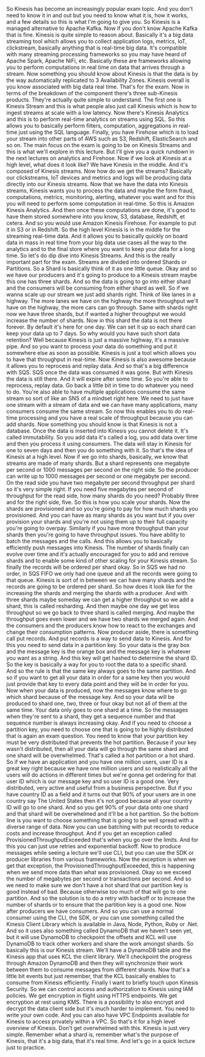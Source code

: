 
<v Instructor>So Kinesis has become</v>
an increasingly popular exam topic.
And you don't need to know it in and out
but you need to know what it is, how it works,
and a few details so this is what I'm going to give you.
So Kinesis is a managed alternative to Apache Kafka.
Now if you don't know Apache Kafka that is fine.
Kinesis is quite simple to reason about.
Basically it's a big data streaming tool which allows you to
collect application logs, metrics, IoT, clickstream,
basically anything that is real-time big data.
It's compatible with many streaming processing frameworks
so you may have heard of Apache Spark, Apache NiFi, etc.
Basically these are frameworks allowing you to perform
computations in real time on data
that arrives through a stream.
Now something you should know about Kinesis
is that the data is by the way automatically replicated
to 3 Availability Zones.
Kinesis overall is you know associated with
big data real time.
That's for the exam.
Now in terms of the breakdown of the component
there's three sub-Kinesis products.
They're actually quite simple to understand.
The first one is Kinesis Stream and this is what people also
just call Kinesis which is how to ingest streams at scale
with a low latency.
Now there's Kinesis Analytics and this is to perform
real-time analytics on streams using SQL.
So this allows you to basically perform filters,
computation, aggregations in real-time
just using the SQL language.
Finally, you have Firehose which is to load your stream
into other parts of AWS such as S3, Redshift,
ElasticSearch and so on.
The main focus on the exam is going to be on Kinesis Streams
and this is what we'll explore in this lecture.
But I'll give you a quick rundown in the next lectures
on analytics and Firehose.
Now if we look at Kinesis at a high level,
what does it look like?
We have Kinesis in the middle.
And it's composed of Kinesis streams.
Now how do we get the streams?
Basically our clickstreams, IoT devices and metrics and logs
will be producing data directly into our Kinesis streams.
Now that we have the data into Kinesis streams,
Kinesis wants you to process the data and maybe the form
fraud, computations, metrics, monitoring, alerting,
whatever you want and for this you will need to perform
some computation in real-time.
So this is Amazon Kinesis Analytics.
And then once these computations are done,
it's good to have them stored somewhere into you know,
S3, database, Redshift, et cetera.
And so you would use Amazon Kinesis Firehose.
For example to put it in S3 or in Redshift.
So the high level Kinesis is in the middle
for the streaming real-time data.
And it allows you to basically quickly on board
data in mass in real time from your big data use cases
all the way to the analytics and to the final store
where you want to keep your data for a long time.
So let's do dip dive into Kinesis Streams.
And this is the really important part for the exam.
Streams are divided into ordered Shards or Partitions.
So a Shard is basically think of it as one little queue.
Okay and so we have our producers and it's going to produce
to a Kinesis stream maybe this one has three shards.
And so the data is going to go into either shard
and the consumers will be consuming
from either shard as well.
So if we wanna scale up our stream we just add shards right.
Think of like lanes in a highway.
The more lanes we have on the highway the more throughput
we'll have on the highway, the more cars can go through.
Same with shards right now we have three shards,
but if wanted a higher throughput
we would increase the number of shards.
Now in this shard the data is not there forever.
By default it's here for one day.
We can set it up so each shard
can keep your data up to 7 days.
So why would you have such short data retention?
Well because Kinesis is just a massive highway,
it's a massive pipe.
And so you want to process your data do something
and put it somewhere else as soon as possible.
Kinesis is just a tool which allows you to have that
throughput in real-time.
Now Kinesis is also awesome because it allows you to
reprocess and replay data.
And so that's a big difference with SQS.
SQS once the data was consumed it was gone.
But with Kinesis the data is still there.
And it will expire after some time.
So you're able to reprocess, replay data.
Go back a little bit in time to do whatever you need to do.
You're also able to have multiple applications consume
the same stream so sort of like an
SNS of a mindset right here.
We need to just have one stream with a stream of data
and we can have many applications,
many consumers consume the same stream.
So now this enables you to do real-time processing
and you have a real scale of throughput
because you can add shards.
Now something you should know
is that Kinesis is not a database.
Once the data is inserted into Kinesis you cannot delete it.
It's called immutability.
So you add data it's called a log, you add data over time
and then you process it using consumers.
The data will stay in Kinesis for one to seven days
and then you do something with it.
So that's the idea of Kinesis at a high level.
Now if we go into shards, basically,
we know that streams are made of many shards.
But a shard represents one megabyte per second
or 1000 messages per second on the right side.
So the producer can write up to 1000 messages per second
or one megabyte per second.
On the read side you have two megabyte per second
throughput per shard so it's very simple right.
If you need five megabytes per second of throughput
for the read side, how many shards do you need?
Probably three and for the right side, five.
So this is how you scale your shards.
Now the shards are provisioned and so you're going to pay
for how much shards you provisioned.
And you can have as many shards as you want
but if you over provision your shards and you're not using
them up to their full capacity you're going to overpay.
Similarly if you have more throughput than your shards
then you're going to have throughput issues.
You have ability to batch the messages and the calls.
And this allows you to basically
efficiently push messages into Kinesis.
The number of shards finally can evolve over time
and it's actually encouraged for you to add and remove
shards and to enable some kind of
other scaling for your Kinesis stream.
So finally the records will be ordered per shard okay.
So in SQS we had no order, in SQS FIFO we only had one queue
and all the records were going to that queue.
Kinesis is sort of in between we can have many shards
and the records are going to be ordered per shard.
So how does it look like for the increasing the shards
and merging the shards with a producer.
And with three shards maybe someday we can get a higher
throughput so we add a shard, this is called resharding.
And then maybe one day we get less throughput so we go back
to three shard is called merging.
And maybe the throughput goes even lower
and we have two shards we merged again.
And the consumers and the producers know
how to react to the exchanges
and change their consumption patterns.
Now producer aside, there is something call put records.
And put records is a way to send data to Kinesis.
And for this you need to send data in a partition key.
So your data is the gray box
and the message key is the orange box
and the message key is whatever you want as a string.
And this key will get hashed to determine the shard ID.
So the key is basically a way for you to root the data
to a specific shard.
And so the rule is that the same key
always goes to the same partition.
And so if you want to get all your data in order for a same
key then you would just provide that key to every data point
and they will be in order for you.
Now when your data is produced, now the messages know
where to go which shard because of the message key.
And so your data will be produced to shard one, two, three
or four okay but not all of them at the same time.
Your data only goes to one shard at a time.
So the messages when they're sent to a shard,
they get a sequence number and that sequence number
is always increasing okay.
And if you need to choose a partition key,
you need to choose one that is going to be
highly distributed that is again an exam question.
You need to know that your partition key must be very
distributed that prevents the hot partition.
Because if your key wasn't distributed,
then all your data will go through the same shard
and one shard will be overwhelmed.
That's called a hot partition or a hot shard.
So if we have an application and you have one million users,
user ID is a great key right because we have one million
users and so realistically all the users will do actions
in different times but we're gonna get ordering for that
user ID which is our message key
and so user ID is a good one.
Very distributed, very active
and useful from a business perspective.
But if you have country ID as a field and it turns out
that 90% of your users are in one country say
The United States then it's not good because
all your country ID will go to one shard.
And so you get 90% of your data onto one shard
and that shard will be overwhelmed
and it'll be a hot partition.
So the bottom line is you want to choose something
that is going to be well spread
with a diverse range of data.
Now you can use batching with put records to
reduce costs and increase throughput.
And if you get an exception called
ProvisionedThroughputExceeded
that's when you go over the limits.
And for this you can just use retries
and exponential backoff.
Now to produce messages while seeing a lecture we'll use
CLI, but you can use the SDK or producer libraries
from various frameworks.
Now the exception is when we get that exception,
the ProvisionedThroughputExceeded, this is happening
when we send more data than what was provisioned.
Okay so we exceed the number of megabytes per second
or transactions per second.
And so we need to make sure we don't have a hot shard
that our partition key is good instead of bad.
Because otherwise too much of that will go to one partition.
And so the solution is to do a retry with backoff
or to increase the number of shards
or to ensure that the partition key is a good one.
Now after producers we have consumers.
And so you can use a normal consumer
using the CLI, the SDK,
or you can use something called the Kinesis Client Library
which is available in Java, Node, Python, Ruby or .Net.
And so it uses also something called DynamoDB
that we haven't seen yet,
but it will use DynamoDB to checkpoint the offsets
and KCL will use DynamoDB to track other workers
and share the work amongst shards.
So basically this is our Kinesis stream.
We'll have a DynamoDB table and the Kinesis app
that uses KCL the client library.
We'll checkpoint the progress through Amazon DynamoDB
and then they will synchronize their work
between them to consume messages from different shards.
Now that's a little bit events but just remember,
that the KCL basically enables
to consume from Kinesis efficiently.
Finally I want to briefly touch upon Kinesis Security.
So we can control access and authorization to Kinesis
using IAM policies.
We get encryption in flight using HTTPS endpoints.
We get encryption at rest using KMS.
There is a possibility to also encrypt and decrypt
the data client side but it's much harder to implement.
You need to write your own code.
And you can also have VPC Endpoints available for Kinesis
to access privately within a VPC.
So that's it for a high level overview of Kinesis.
Don't get overwhelmed with this.
Kinesis is just very simple.
Remember what a shard is,
remember what's the purpose of Kinesis,
that it's a big data, that it's real time.
And let's go in a quick lecture just to practice.